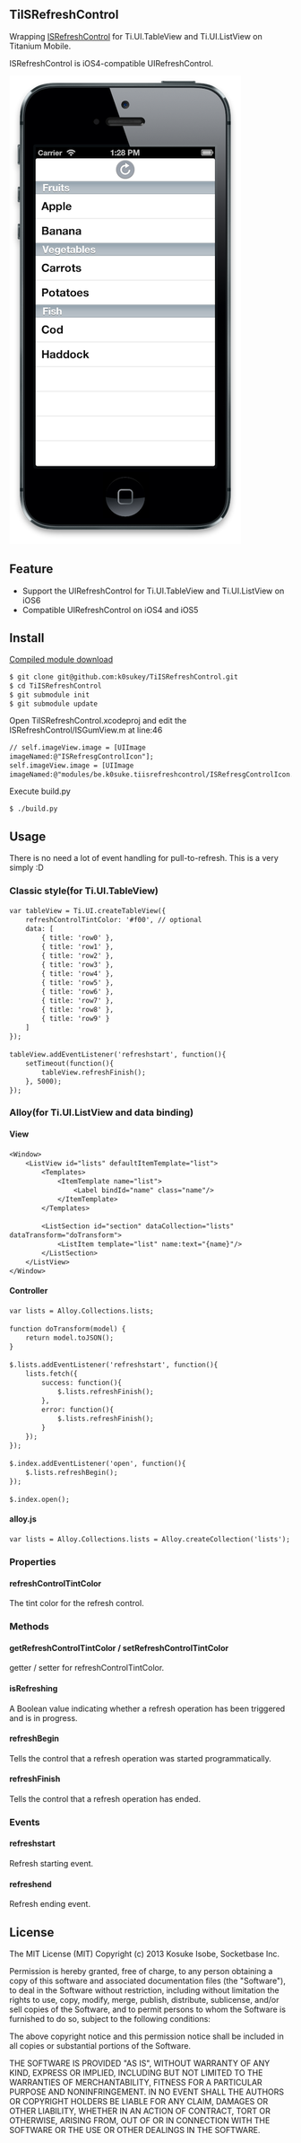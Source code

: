 ## TiISRefreshControl

Wrapping [ISRefreshControl](https://github.com/ishkawa/ISRefreshControl) for Ti.UI.TableView and Ti.UI.ListView on Titanium Mobile.

ISRefreshControl is iOS4-compatible UIRefreshControl.

![image](TiISRefreshControl.png)

## Feature
* Support the UIRefreshControl for Ti.UI.TableView and Ti.UI.ListView on iOS6
* Compatible UIRefreshControl on iOS4 and iOS5

## Install
[Compiled module download](be.k0suke.tiisrefreshcontrol-iphone-0.1.zip)

```
$ git clone git@github.com:k0sukey/TiISRefreshControl.git
$ cd TiISRefreshControl
$ git submodule init
$ git submodule update
```

Open TiISRefreshControl.xcodeproj and edit the ISRefreshControl/ISGumView.m at line:46

```
// self.imageView.image = [UIImage imageNamed:@"ISRefresgControlIcon"];
self.imageView.image = [UIImage imageNamed:@"modules/be.k0suke.tiisrefreshcontrol/ISRefresgControlIcon.png"];
```

Execute build.py

```
$ ./build.py
```

## Usage
There is no need a lot of event handling for pull-to-refresh.
This is a very simply :D

### Classic style(for Ti.UI.TableView)
```
var tableView = Ti.UI.createTableView({
	refreshControlTintColor: '#f00', // optional
	data: [
		{ title: 'row0' },
		{ title: 'row1' },
		{ title: 'row2' },
		{ title: 'row3' },
		{ title: 'row4' },
		{ title: 'row5' },
		{ title: 'row6' },
		{ title: 'row7' },
		{ title: 'row8' },
		{ title: 'row9' }
	]
});

tableView.addEventListener('refreshstart', function(){
	setTimeout(function(){
		tableView.refreshFinish();
	}, 5000);
});
```

### Alloy(for Ti.UI.ListView and data binding)
#### View
```
<Window>
	<ListView id="lists" defaultItemTemplate="list">
		<Templates>
			<ItemTemplate name="list">
				<Label bindId="name" class="name"/>
			</ItemTemplate>
		</Templates>

		<ListSection id="section" dataCollection="lists" dataTransform="doTransform">
			<ListItem template="list" name:text="{name}"/>
		</ListSection>
	</ListView>
</Window>
```

#### Controller
```
var lists = Alloy.Collections.lists;

function doTransform(model) {
	return model.toJSON();
}

$.lists.addEventListener('refreshstart', function(){
	lists.fetch({
		success: function(){
			$.lists.refreshFinish();
		},
		error: function(){
			$.lists.refreshFinish();
		}
	});
});

$.index.addEventListener('open', function(){
	$.lists.refreshBegin();
});

$.index.open();
```

#### alloy.js
```
var lists = Alloy.Collections.lists = Alloy.createCollection('lists');
```

### Properties
#### refreshControlTintColor
The tint color for the refresh control.

### Methods
#### getRefreshControlTintColor / setRefreshControlTintColor
getter / setter for refreshControlTintColor.

#### isRefreshing
A Boolean value indicating whether a refresh operation has been triggered and is in progress.

#### refreshBegin
Tells the control that a refresh operation was started programmatically.

#### refreshFinish
Tells the control that a refresh operation has ended.

### Events
#### refreshstart
Refresh starting event.

#### refreshend
Refresh ending event.

## License

The MIT License (MIT) Copyright (c) 2013 Kosuke Isobe, Socketbase Inc.

Permission is hereby granted, free of charge, to any person obtaining a copy of this software and associated documentation files (the "Software"), to deal in the Software without restriction, including without limitation the rights to use, copy, modify, merge, publish, distribute, sublicense, and/or sell copies of the Software, and to permit persons to whom the Software is furnished to do so, subject to the following conditions:

The above copyright notice and this permission notice shall be included in all copies or substantial portions of the Software.

THE SOFTWARE IS PROVIDED "AS IS", WITHOUT WARRANTY OF ANY KIND, EXPRESS OR IMPLIED, INCLUDING BUT NOT LIMITED TO THE WARRANTIES OF MERCHANTABILITY, FITNESS FOR A PARTICULAR PURPOSE AND NONINFRINGEMENT. IN NO EVENT SHALL THE AUTHORS OR COPYRIGHT HOLDERS BE LIABLE FOR ANY CLAIM, DAMAGES OR OTHER LIABILITY, WHETHER IN AN ACTION OF CONTRACT, TORT OR OTHERWISE, ARISING FROM, OUT OF OR IN CONNECTION WITH THE SOFTWARE OR THE USE OR OTHER DEALINGS IN THE SOFTWARE.